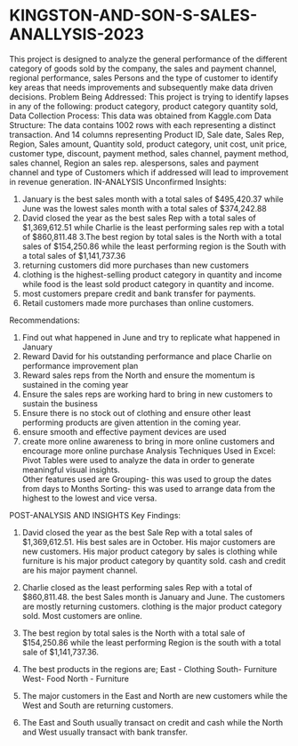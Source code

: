 # KINGSTON-AND-SON-S-SALES-ANALLYSIS-2023
This project is designed to analyze the general performance of the different category of goods sold by the company, the sales and payment channel, regional performance, sales Persons and the type of customer to identify key areas that needs improvements and subsequently make data driven decisions. 
Problem Being Addressed: This project is trying to identify lapses in any of the following: product category, product category quantity sold,  Data Collection Process: This data was obtained from Kaggle.com 
Data Structure: The data contains 1002 rows with each representing a distinct transaction.  And 14 columns representing Product ID, Sale date, Sales Rep, Region, Sales amount, Quantity sold, product category, unit cost, unit price, customer type, discount, payment method, sales channel, payment method, sales channel, Region an sales rep. 
alespersons, sales and payment channel and type of Customers which if addressed will lead to improvement in revenue generation. 
IN-ANALYSIS
Unconfirmed Insights: 
1. January is the best sales month with a total sales of $495,420.37 while June was the lowest sales month with a total sales of $374,242.88
2. David closed the year as the best sales Rep with a total sales of $1,369,612.51  while Charlie is the least performing sales rep with a total of $860,811.48 
3.The best region by total sales is the North with a total sales of $154,250.86 while the least performing region is the South with a total sales of $1,141,737.36
4. returning customers did more purchases than new customers
5. clothing is the highest-selling product category in quantity and income while food is the least sold product category in quantity and income.
6. most customers prepare credit and bank transfer for payments.
7. Retail customers made more purchases than online customers.


Recommendations: 
1. Find out what happened in June and try to replicate what happened in January
2. Reward David for his outstanding performance and place Charlie on performance improvement plan
3. Reward sales reps from the North and ensure the momentum is sustained in the coming year
4. Ensure the sales reps are working hard to bring in new customers to sustain the business
5. Ensure there is no stock out of clothing and ensure other least performing products are given attention in the coming year.
6. ensure smooth and effective payment devices are used 
7. create more online awareness to bring in more online customers and encourage more online purchase 
Analysis Techniques Used in Excel: 
Pivot Tables were used to analyze the data in order to generate meaningful visual insights.  
Other features used are
Grouping- this was used to group the dates from days to Months 
Sorting- this was used to arrange data from the highest to the lowest and vice versa. 

POST-ANALYSIS AND INSIGHTS
Key Findings: 
1.	David closed the year as the best Sale Rep with a total sales of $1,369,612.51. His best sales are in October. His major customers are new customers.
 His major product category by sales is clothing while furniture is his major product category by quantity sold. cash and credit are his major payment channel. 
2.	Charlie closed as the least performing sales Rep with a total of $860,811.48. the best Sales month is January and June. The customers are mostly returning customers. clothing is the major product category sold. Most customers are online. 
3.	The best region by total sales is the North with a total sale of $154,250.86 while the least performing Region is the south with a total sale of $1,141,737.36. 

4.	The best products in the regions are;
East - Clothing
South- Furniture
West- Food
North - Furniture
5.	The major customers in the East and North are new customers while the West and South are returning customers.
6.	The East and South usually transact on credit and cash while the North and West usually transact with bank transfer. 
 
